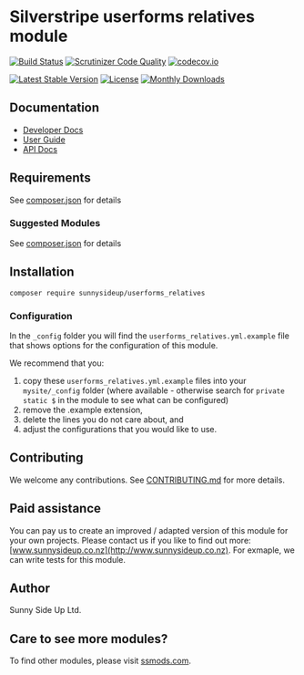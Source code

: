 # Silverstripe userforms relatives module
[![Build Status](https://travis-ci.org/sunnysideup/silverstripe-userforms_relatives.svg?branch=master)](https://travis-ci.org/sunnysideup/silverstripe-userforms_relatives)
[![Scrutinizer Code Quality](https://scrutinizer-ci.com/g/sunnysideup/silverstripe-userforms_relatives/badges/quality-score.png?b=master)](https://scrutinizer-ci.com/g/sunnysideup/silverstripe-userforms_relatives/?branch=master)
[![codecov.io](https://codecov.io/github/sunnysideup/silverstripe-userforms_relatives/coverage.svg?branch=master)](https://codecov.io/github/sunnysideup/silverstripe-userforms_relatives?branch=master)

[![Latest Stable Version](https://poser.pugx.org/sunnysideup/userforms_relatives/version)](https://packagist.org/packages/sunnysideup/userforms_relatives)
[![License](https://poser.pugx.org/sunnysideup/userforms_relatives/license)](https://packagist.org/packages/sunnysideup/userforms_relatives)
[![Monthly Downloads](https://poser.pugx.org/sunnysideup/userforms_relatives/d/monthly)](https://packagist.org/packages/sunnysideup/userforms_relatives)


## Documentation



 * [Developer Docs](docs/en/INDEX.md)
 * [User Guide](docs/en/userguide.md)
 * [API Docs](http://docs.ssmods.com/sunnysideup/userforms_relatives/classes.xhtml)


## Requirements



See [composer.json](composer.json) for details


### Suggested Modules



See [composer.json](composer.json) for details


## Installation


```
composer require sunnysideup/userforms_relatives
```

### Configuration



In the `_config` folder you will find the `userforms_relatives.yml.example`
file that shows options for the configuration of this module.

We recommend that you:

  1. copy these `userforms_relatives.yml.example` files into your
`mysite/_config` folder (where available - otherwise search for `private static $` in the module to see what can be configured)
  2. remove the .example extension,
  3. delete the lines you do not care about, and
  4. adjust the configurations that you would like to use.


## Contributing



We welcome any contributions. See [CONTRIBUTING.md](CONTRIBUTING.md) for more details.

## Paid assistance



You can pay us to create an improved / adapted version of this module for your own projects.  Please contact us if you like to find out more: [www.sunnysideup.co.nz](http://www.sunnysideup.co.nz).  For exmaple, we can write tests for this module.  

## Author



Sunny Side Up Ltd.


## Care to see more modules?

To find other modules, please visit [ssmods.com](http://ssmods.com/).
